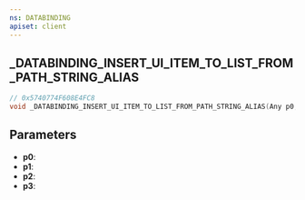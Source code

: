 ```yaml
---
ns: DATABINDING
apiset: client
---
```

## _DATABINDING_INSERT_UI_ITEM_TO_LIST_FROM_PATH_STRING_ALIAS

```c
// 0x5740774F608E4FC8
void _DATABINDING_INSERT_UI_ITEM_TO_LIST_FROM_PATH_STRING_ALIAS(Any p0,Any p1,const char* p2,Any p3);
```


## Parameters
* **p0**:
* **p1**:
* **p2**:
* **p3**:



